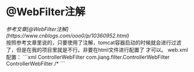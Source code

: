 # @WebFilter注解
<address>参考文章[@WebFilter注解](https://www.cnblogs.com/ooo0/p/10360952.html)</address>
按照参考文章里说的，只要使用了注解，tomcat容器启动的时候就会进行过滤了，但是在我的项目里就是不行。非要在html文件进行配置了
才可以。
web.xml配置：
```xml
<filter>
 	<filter-name>ControllerWebFilter</filter-name>
 	<filter-class>com.jiang.filter.ControllerWebFilter</filter-class>
 </filter>
 <filter-mapping>
  <filter-name>ControllerWebFilter</filter-name>
  <url-pattern>/*</url-pattern>
 </filter-mapping>
```
